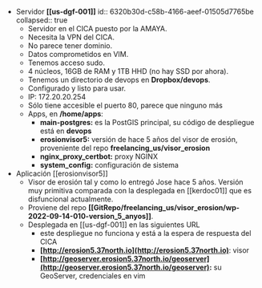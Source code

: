 - Servidor **[[us-dgf-001]]**
  id:: 6320b30d-c58b-4166-aeef-01505d7765be
  collapsed:: true
	- Servidor en el CICA puesto por la AMAYA.
	- Necesita la VPN del CICA.
	- No parece tener dominio.
	- Datos comprometidos en VIM.
	- Tenemos acceso sudo.
	- 4 núcleos, 16GB de RAM y 1TB HHD (no hay SSD por ahora).
	- Tenemos un directorio de devops en **Dropbox/devops**.
	- Configurado y listo para usar.
	- IP: 172.20.20.254
	- Sólo tiene accesible el puerto 80, parece que ninguno más
	- Apps, en **/home/apps**:
		- **main-postgres:** es la PostGIS principal, su código de despliegue está en **devops**
		- **erosionvisor5:** versión de hace 5 años del visor de erosión, proveniente del repo **freelancing_us/visor_erosion**
		- **nginx_proxy_certbot:** proxy NGINX
		- **system_config:** configuración de sistema
- Aplicación [[erosionvisor5]]
	- Visor de erosión tal y como lo entregó Jose hace 5 años. Versión muy primitiva comparada con la desplegada en [[kerdoc01]] que es disfuncional actualmente.
	- Proviene del repo **[[GitRepo/freelancing_us/visor_erosion/wp-2022-09-14-010-version_5_anyos]]**.
	- Desplegada en [[us-dgf-001]] en las siguientes URL
		- este despliegue no funciona y está a la espera de respuesta del CICA
		- **[http://erosion5.37north.io](http://erosion5.37north.io)**: visor
		- **[http://geoserver.erosion5.37north.io/geoserver](http://geoserver.erosion5.37north.io/geoserver):** su GeoServer, credenciales en vim

